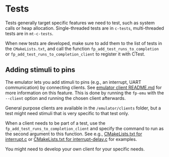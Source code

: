 # Tests

Tests generally target specific features we need to test, such as system calls or heap allocation. Single-threaded tests are in `c-tests`, multi-threaded tests are in `mt-c-tests`. 

When new tests are developed, make sure to add them to the list of tests in the `CMakeLists.txt`, and call the function `fp_add_test_runs_to_completion` or `fp_add_test_runs_to_completion_client` to register it with CTest.

## Adding stimuli to pins

The emulator lets you add stimuli to pins (e.g., an interrupt, UART communication) by connecting clients. See [emulator client README.md](../../emulator/clients/README.md) for more information on this feature. This is done by running the `fp-emu` with the `--client` option and running the chosen client afterwards. 

General purpose clients are available in the `/emulator/clients` folder, but a test might need stimuli that is very specific to that test only. 

When a client needs to be part of a test, use the `fp_add_test_runs_to_completion_client` and specify the command to run as the second argument to this function. See e.g., [CMakeLists.txt for interrupt.c](./c-tests/interrupt/CMakeLists.txt) or [CMakeLists.txt for interrupt-delay.c](./c-tests/interrupt-delay/CMakeLists.txt) for examples.

You might need to develop your own client for your specific needs.
